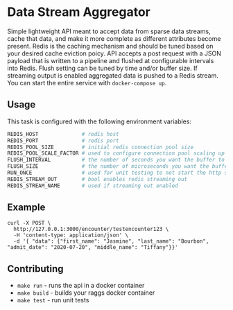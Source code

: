# Data Stream Aggregator

Simple lightweight API meant to accept data from sparse data streams, cache 
that data, and make it more complete as different attributes become present.
Redis is the caching mechanism and should be tuned based on your desired cache 
eviction poicy. API accepts a post request with a JSON payload that is written 
to a pipeline and flushed at configurable intervals into Redis. Flush setting 
can be tuned by time and/or buffer size. If streaming output is enabled 
aggregated data is pushed to a Redis stream.  You can start the entire service 
with `docker-compose up`.

## Usage

This task is configured with the following environment variables:

```bash
REDIS_HOST              # redis host
REDIS_PORT              # redis port
REDIS_POOL_SIZE         # initial redis connection pool size
REDIS_POOL_SCALE_FACTOR # used to configure connection pool scaling up behavior (REDIS_POOL_SIZE * REDIS_POOL_SCALE_FACTOR)
FLUSH_INTERVAL          # the number of seconds you want the buffer to be flushed
FLUSH_SIZE              # the number of microseconds you want the buffer to fill before flush
RUN_ONCE                # used for unit testing to not start the http server
REDIS_STREAM_OUT        # bool enables redis streaming out
REDIS_STREAM_NAME       # used if streaming out enabled
```

## Example

```
curl -X POST \
  http://127.0.0.1:3000/encounter/testencounter123 \
  -H 'content-type: application/json' \
  -d '{ "data": {"first_name": "Jasmine", "last_name": "Bourbon", "admit_date": "2020-07-20", "middle_name": "Tiffany"}}'
```


## Contributing

* `make run` - runs the api in a docker container
* `make build` - builds your raggs docker container
* `make test` - run unit tests
